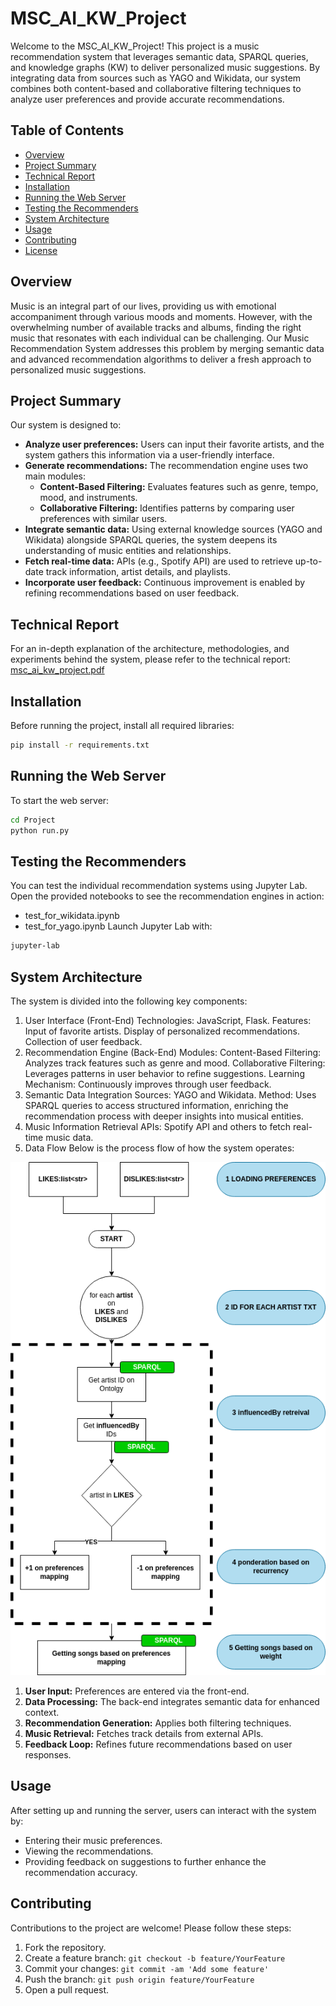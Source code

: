 # MSC_AI_KW_Project

Welcome to the MSC_AI_KW_Project! This project is a music recommendation system that leverages semantic data, SPARQL queries, and knowledge graphs (KW) to deliver personalized music suggestions. By integrating data from sources such as YAGO and Wikidata, our system combines both content-based and collaborative filtering techniques to analyze user preferences and provide accurate recommendations.

## Table of Contents

- [Overview](#overview)
- [Project Summary](#project-summary)
- [Technical Report](#technical-report)
- [Installation](#installation)
- [Running the Web Server](#running-the-web-server)
- [Testing the Recommenders](#testing-the-recommenders)
- [System Architecture](#system-architecture)
- [Usage](#usage)
- [Contributing](#contributing)
- [License](#license)

## Overview

Music is an integral part of our lives, providing us with emotional accompaniment through various moods and moments. However, with the overwhelming number of available tracks and albums, finding the right music that resonates with each individual can be challenging. Our Music Recommendation System addresses this problem by merging semantic data and advanced recommendation algorithms to deliver a fresh approach to personalized music suggestions.

## Project Summary

Our system is designed to:
- **Analyze user preferences:** Users can input their favorite artists, and the system gathers this information via a user-friendly interface.
- **Generate recommendations:** The recommendation engine uses two main modules:
  - **Content-Based Filtering:** Evaluates features such as genre, tempo, mood, and instruments.
  - **Collaborative Filtering:** Identifies patterns by comparing user preferences with similar users.
- **Integrate semantic data:** Using external knowledge sources (YAGO and Wikidata) alongside SPARQL queries, the system deepens its understanding of music entities and relationships.
- **Fetch real-time data:** APIs (e.g., Spotify API) are used to retrieve up-to-date track information, artist details, and playlists.
- **Incorporate user feedback:** Continuous improvement is enabled by refining recommendations based on user feedback.

## Technical Report

For an in-depth explanation of the architecture, methodologies, and experiments behind the system, please refer to the technical report:
[msc_ai_kw_project.pdf](msc_ai_kw_project.pdf)

## Installation

Before running the project, install all required libraries:

```bash
pip install -r requirements.txt
```

## Running the Web Server

To start the web server:

```bash
cd Project
python run.py
```

## Testing the Recommenders
You can test the individual recommendation systems using Jupyter Lab. Open the provided notebooks to see the recommendation engines in action:

- test_for_wikidata.ipynb
- test_for_yago.ipynb
Launch Jupyter Lab with:
```bash
jupyter-lab
```

## System Architecture
The system is divided into the following key components:

1. User Interface (Front-End)
Technologies: JavaScript, Flask.
Features:
Input of favorite artists.
Display of personalized recommendations.
Collection of user feedback.
2. Recommendation Engine (Back-End)
Modules:
Content-Based Filtering: Analyzes track features such as genre and mood.
Collaborative Filtering: Leverages patterns in user behavior to refine suggestions.
Learning Mechanism: Continuously improves through user feedback.
3. Semantic Data Integration
Sources: YAGO and Wikidata.
Method: Uses SPARQL queries to access structured information, enriching the recommendation process with deeper insights into musical entities.
4. Music Information Retrieval
APIs: Spotify API and others to fetch real-time music data.
5. Data Flow
Below is the process flow of how the system operates:


<p align="center">
  <img src="imgs/general_likes_dislikes_process.png" alt="General Likes and Dislikes Process">
</p>

1. **User Input:** Preferences are entered via the front-end.
2. **Data Processing:** The back-end integrates semantic data for enhanced context.
3. **Recommendation Generation:** Applies both filtering techniques.
4. **Music Retrieval:** Fetches track details from external APIs.
5. **Feedback Loop:** Refines future recommendations based on user responses.

## Usage

After setting up and running the server, users can interact with the system by:

- Entering their music preferences.
- Viewing the recommendations.
- Providing feedback on suggestions to further enhance the recommendation accuracy.

## Contributing

Contributions to the project are welcome! Please follow these steps:

1. Fork the repository.
2. Create a feature branch: `git checkout -b feature/YourFeature`
3. Commit your changes: `git commit -am 'Add some feature'`
4. Push the branch: `git push origin feature/YourFeature`
5. Open a pull request.
